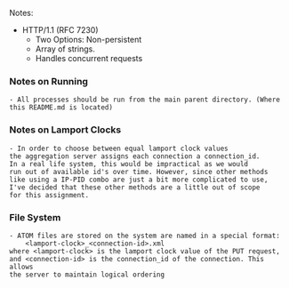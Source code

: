 
Notes:
- HTTP/1.1 (RFC 7230)
    - Two Options: Non-persistent
    - Array of strings.
    - Handles concurrent requests

### Notes on Running
    - All processes should be run from the main parent directory. (Where this README.md is located)

### Notes on Lamport Clocks
    - In order to choose between equal lamport clock values
    the aggregation server assigns each connection a connection_id.
    In a real life system, this would be impractical as we would
    run out of available id's over time. However, since other methods
    like using a IP-PID combo are just a bit more complicated to use,
    I've decided that these other methods are a little out of scope
    for this assignment.

### File System
    - ATOM files are stored on the system are named in a special format:
        <lamport-clock>_<connection-id>.xml
    where <lamport-clock> is the lamport clock value of the PUT request,
    and <connection-id> is the connection_id of the connection. This allows
    the server to maintain logical ordering
    
